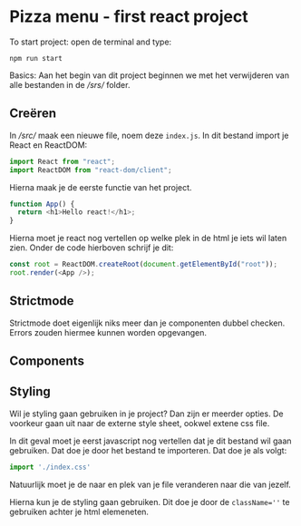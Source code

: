 # Pizza menu - first react project

To start project: open de terminal and type:

```
npm run start
```

Basics:
Aan het begin van dit project beginnen we met het verwijderen van alle bestanden in de _/srs/_ folder.

## Creëren

In _/src/_ maak een nieuwe file, noem deze `index.js`. In dit bestand import je React en ReactDOM:

```javascript
import React from "react";
import ReactDOM from "react-dom/client";
```

Hierna maak je de eerste functie van het project.

```javascript
function App() {
  return <h1>Hello react!</h1>;
}
```

Hierna moet je react nog vertellen op welke plek in de html je iets wil laten zien. Onder de code hierboven schrijf je dit:

```javascript
const root = ReactDOM.createRoot(document.getElementById("root"));
root.render(<App />);
```

## Strictmode
Strictmode doet eigenlijk niks meer dan je componenten dubbel checken. Errors zouden hiermee kunnen worden opgevangen.

## Components

## Styling
Wil je styling gaan gebruiken in je project? Dan zijn er meerder opties. De voorkeur gaan uit naar de externe style sheet, ookwel extene css file.

In dit geval moet je eerst javascript nog vertellen dat je dit bestand wil gaan gebruiken. Dat doe je door het bestand te importeren. Dat doe je als volgt:
```javascript
import './index.css'
```
Natuurlijk moet je de naar en plek van je file veranderen naar die van jezelf. 

Hierna kun je de styling gaan gebruiken. Dit doe je door de `className=''` te gebruiken achter je html elemeneten.